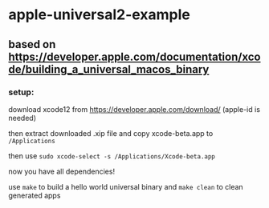 # apple-universal2-example
## based on https://developer.apple.com/documentation/xcode/building_a_universal_macos_binary

### setup:
download xcode12 from https://developer.apple.com/download/ (apple-id is needed)

then extract downloaded .xip file and copy xcode-beta.app to `/Applications`

then use `sudo xcode-select -s /Applications/Xcode-beta.app`

now you have all dependencies!

use `make` to build a hello world universal binary
and `make clean` to clean generated apps
